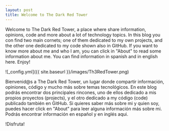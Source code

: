 ```yaml
---
layout: post
title: Welcome to The Dark Red Tower
---
```


Welcome to The Dark Red Tower, a place where share information, opinions, code and more about a lot of technology topics. In this blog you con find two main cornets; one of them dedicated to my own projects, and the other one dedicated to my code shown also in GitHub.
If you want to know more about me and who I am, you can click in "About" to read some information about me. 
You can find information in spanish and in english here.
Enjoy!

![_config.yml]({{ site.baseurl }}/images/Th3RedTower.png)

Bienvenid@s a The Dark Red Tower, un lugar donde compartir información, opiniones, código y mucho más sobre temas tecnológicos. En este blog podrás encontrar dos principales rincones, uno de ellos dedicado a mis propios proyectos (projects), y el otro dedicado a my código (code) publicado también en GitHub. 
Si quieres saber más sobre mi y quien soy, puedes hacer click en "About" para leer alguna información más sobre mi.
Podrás encontrar información en español y en inglés aqui.

!Disfruta!